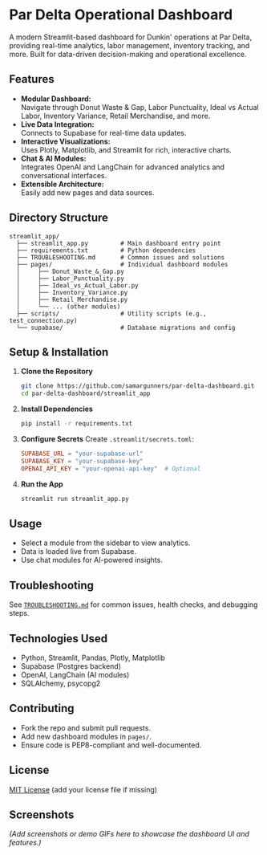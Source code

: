 # Par Delta Operational Dashboard

A modern Streamlit-based dashboard for Dunkin' operations at Par Delta, providing real-time analytics, labor management, inventory tracking, and more. Built for data-driven decision-making and operational excellence.

## Features

- **Modular Dashboard:**  
  Navigate through Donut Waste & Gap, Labor Punctuality, Ideal vs Actual Labor, Inventory Variance, Retail Merchandise, and more.
- **Live Data Integration:**  
  Connects to Supabase for real-time data updates.
- **Interactive Visualizations:**  
  Uses Plotly, Matplotlib, and Streamlit for rich, interactive charts.
- **Chat & AI Modules:**  
  Integrates OpenAI and LangChain for advanced analytics and conversational interfaces.
- **Extensible Architecture:**  
  Easily add new pages and data sources.

## Directory Structure

```
streamlit_app/
  ├── streamlit_app.py         # Main dashboard entry point
  ├── requirements.txt         # Python dependencies
  ├── TROUBLESHOOTING.md       # Common issues and solutions
  ├── pages/                   # Individual dashboard modules
  │     ├── Donut_Waste_&_Gap.py
  │     ├── Labor_Punctuality.py
  │     ├── Ideal_vs_Actual_Labor.py
  │     ├── Inventory_Variance.py
  │     ├── Retail_Merchandise.py
  │     └── ... (other modules)
  ├── scripts/                 # Utility scripts (e.g., test_connection.py)
  └── supabase/                # Database migrations and config
```

## Setup & Installation

1. **Clone the Repository**
   ```bash
   git clone https://github.com/samargunners/par-delta-dashboard.git
   cd par-delta-dashboard/streamlit_app
   ```

2. **Install Dependencies**
   ```bash
   pip install -r requirements.txt
   ```

3. **Configure Secrets**
   Create `.streamlit/secrets.toml`:
   ```toml
   SUPABASE_URL = "your-supabase-url"
   SUPABASE_KEY = "your-supabase-key"
   OPENAI_API_KEY = "your-openai-api-key"  # Optional
   ```

4. **Run the App**
   ```bash
   streamlit run streamlit_app.py
   ```

## Usage

- Select a module from the sidebar to view analytics.
- Data is loaded live from Supabase.
- Use chat modules for AI-powered insights.

## Troubleshooting

See [`TROUBLESHOOTING.md`](streamlit_app/TROUBLESHOOTING.md) for common issues, health checks, and debugging steps.

## Technologies Used

- Python, Streamlit, Pandas, Plotly, Matplotlib
- Supabase (Postgres backend)
- OpenAI, LangChain (AI modules)
- SQLAlchemy, psycopg2

## Contributing

- Fork the repo and submit pull requests.
- Add new dashboard modules in `pages/`.
- Ensure code is PEP8-compliant and well-documented.

## License

[MIT License](LICENSE) (add your license file if missing)

## Screenshots

*(Add screenshots or demo GIFs here to showcase the dashboard UI and features.)*
